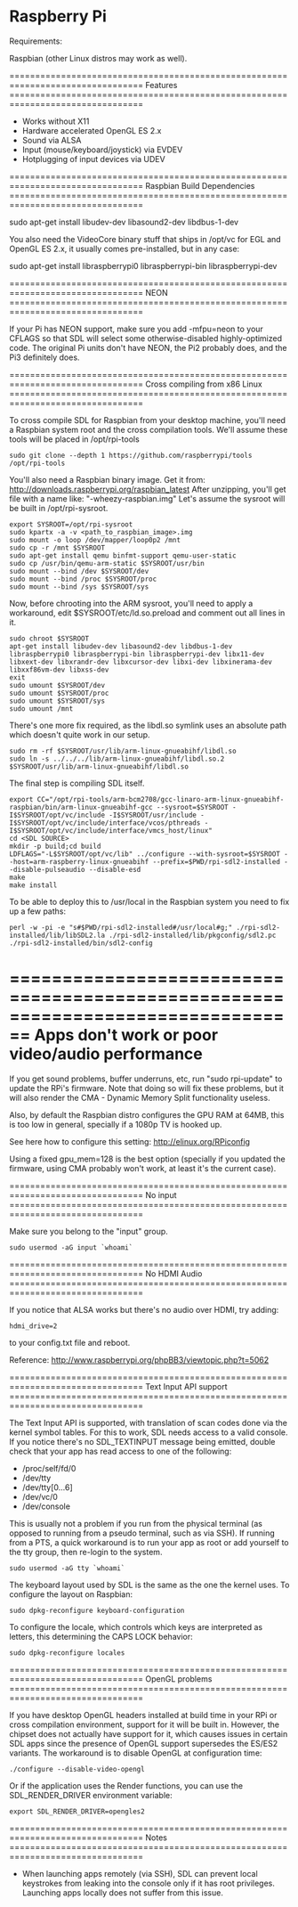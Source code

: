 Raspberry Pi
================================================================================

Requirements:

Raspbian (other Linux distros may work as well).

================================================================================ Features ================================================================================

* Works without X11
* Hardware accelerated OpenGL ES 2.x
* Sound via ALSA
* Input (mouse/keyboard/joystick) via EVDEV
* Hotplugging of input devices via UDEV

================================================================================ Raspbian Build Dependencies ================================================================================

sudo apt-get install libudev-dev libasound2-dev libdbus-1-dev

You also need the VideoCore binary stuff that ships in /opt/vc for EGL and OpenGL ES 2.x, it usually comes pre-installed, but in any case:

sudo apt-get install libraspberrypi0 libraspberrypi-bin libraspberrypi-dev

================================================================================ NEON ================================================================================

If your Pi has NEON support, make sure you add -mfpu=neon to your CFLAGS so that SDL will select some otherwise-disabled highly-optimized code. The original Pi units don't have NEON, the Pi2 probably
does, and the Pi3 definitely does.

================================================================================ Cross compiling from x86 Linux ================================================================================

To cross compile SDL for Raspbian from your desktop machine, you'll need a Raspbian system root and the cross compilation tools. We'll assume these tools will be placed in /opt/rpi-tools

    sudo git clone --depth 1 https://github.com/raspberrypi/tools /opt/rpi-tools

You'll also need a Raspbian binary image. Get it from: http://downloads.raspberrypi.org/raspbian_latest
After unzipping, you'll get file with a name like: "<date>-wheezy-raspbian.img"
Let's assume the sysroot will be built in /opt/rpi-sysroot.

    export SYSROOT=/opt/rpi-sysroot
    sudo kpartx -a -v <path_to_raspbian_image>.img
    sudo mount -o loop /dev/mapper/loop0p2 /mnt
    sudo cp -r /mnt $SYSROOT
    sudo apt-get install qemu binfmt-support qemu-user-static
    sudo cp /usr/bin/qemu-arm-static $SYSROOT/usr/bin
    sudo mount --bind /dev $SYSROOT/dev
    sudo mount --bind /proc $SYSROOT/proc
    sudo mount --bind /sys $SYSROOT/sys

Now, before chrooting into the ARM sysroot, you'll need to apply a workaround, edit $SYSROOT/etc/ld.so.preload and comment out all lines in it.

    sudo chroot $SYSROOT
    apt-get install libudev-dev libasound2-dev libdbus-1-dev libraspberrypi0 libraspberrypi-bin libraspberrypi-dev libx11-dev libxext-dev libxrandr-dev libxcursor-dev libxi-dev libxinerama-dev libxxf86vm-dev libxss-dev
    exit
    sudo umount $SYSROOT/dev
    sudo umount $SYSROOT/proc
    sudo umount $SYSROOT/sys
    sudo umount /mnt

There's one more fix required, as the libdl.so symlink uses an absolute path which doesn't quite work in our setup.

    sudo rm -rf $SYSROOT/usr/lib/arm-linux-gnueabihf/libdl.so
    sudo ln -s ../../../lib/arm-linux-gnueabihf/libdl.so.2 $SYSROOT/usr/lib/arm-linux-gnueabihf/libdl.so

The final step is compiling SDL itself.

    export CC="/opt/rpi-tools/arm-bcm2708/gcc-linaro-arm-linux-gnueabihf-raspbian/bin/arm-linux-gnueabihf-gcc --sysroot=$SYSROOT -I$SYSROOT/opt/vc/include -I$SYSROOT/usr/include -I$SYSROOT/opt/vc/include/interface/vcos/pthreads -I$SYSROOT/opt/vc/include/interface/vmcs_host/linux"
    cd <SDL SOURCE>
    mkdir -p build;cd build
    LDFLAGS="-L$SYSROOT/opt/vc/lib" ../configure --with-sysroot=$SYSROOT --host=arm-raspberry-linux-gnueabihf --prefix=$PWD/rpi-sdl2-installed --disable-pulseaudio --disable-esd
    make
    make install

To be able to deploy this to /usr/local in the Raspbian system you need to fix up a few paths:

    perl -w -pi -e "s#$PWD/rpi-sdl2-installed#/usr/local#g;" ./rpi-sdl2-installed/lib/libSDL2.la ./rpi-sdl2-installed/lib/pkgconfig/sdl2.pc ./rpi-sdl2-installed/bin/sdl2-config

    
================================================================================
Apps don't work or poor video/audio performance
================================================================================

If you get sound problems, buffer underruns, etc, run "sudo rpi-update" to update the RPi's firmware. Note that doing so will fix these problems, but it will also render the CMA - Dynamic Memory Split
functionality useless.

Also, by default the Raspbian distro configures the GPU RAM at 64MB, this is too low in general, specially if a 1080p TV is hooked up.

See here how to configure this setting: http://elinux.org/RPiconfig

Using a fixed gpu_mem=128 is the best option (specially if you updated the firmware, using CMA probably won't work, at least it's the current case).

================================================================================ No input ================================================================================

Make sure you belong to the "input" group.

    sudo usermod -aG input `whoami`

================================================================================ No HDMI Audio ================================================================================

If you notice that ALSA works but there's no audio over HDMI, try adding:

    hdmi_drive=2

to your config.txt file and reboot.

Reference: http://www.raspberrypi.org/phpBB3/viewtopic.php?t=5062

================================================================================ Text Input API support ================================================================================

The Text Input API is supported, with translation of scan codes done via the kernel symbol tables. For this to work, SDL needs access to a valid console. If you notice there's no SDL_TEXTINPUT message
being emitted, double check that your app has read access to one of the following:

* /proc/self/fd/0
* /dev/tty
* /dev/tty[0...6]
* /dev/vc/0
* /dev/console

This is usually not a problem if you run from the physical terminal (as opposed to running from a pseudo terminal, such as via SSH). If running from a PTS, a quick workaround is to run your app as
root or add yourself to the tty group, then re-login to the system.

    sudo usermod -aG tty `whoami`

The keyboard layout used by SDL is the same as the one the kernel uses. To configure the layout on Raspbian:

    sudo dpkg-reconfigure keyboard-configuration

To configure the locale, which controls which keys are interpreted as letters, this determining the CAPS LOCK behavior:

    sudo dpkg-reconfigure locales

================================================================================ OpenGL problems ================================================================================

If you have desktop OpenGL headers installed at build time in your RPi or cross compilation environment, support for it will be built in. However, the chipset does not actually have support for it,
which causes issues in certain SDL apps since the presence of OpenGL support supersedes the ES/ES2 variants. The workaround is to disable OpenGL at configuration time:

    ./configure --disable-video-opengl

Or if the application uses the Render functions, you can use the SDL_RENDER_DRIVER environment variable:

    export SDL_RENDER_DRIVER=opengles2

================================================================================ Notes ================================================================================

* When launching apps remotely (via SSH), SDL can prevent local keystrokes from leaking into the console only if it has root privileges. Launching apps locally does not suffer from this issue.
  

